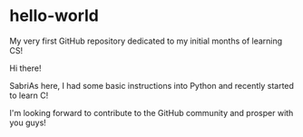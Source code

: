 # hello-world
My very first GitHub repository dedicated to my initial months of learning CS!

Hi there!

SabriAs here, I had some basic instructions into Python and recently started to learn C! 

I'm looking forward to contribute to the GitHub community and prosper with you guys!
